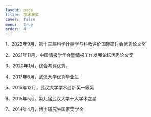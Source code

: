 ```yaml
---
layout: page
title:  学术获奖
cover:  false
menu:   true
order:  4
---
```


1、2022年9月，第十三届科学计量学与科教评价国际研讨会优秀论文奖

2、2021年11月，中国情报学年会暨情报工作发展论坛优秀论文奖

3、2020年1月，综合考评优秀。

4、2017年6月，武汉大学优秀毕业生

5、2015年12月，武汉大学学术创新奖一等奖

6、2015年5月，第九届武汉大学十大学术之星

7、2014年4月，博士研究生国家奖学金

